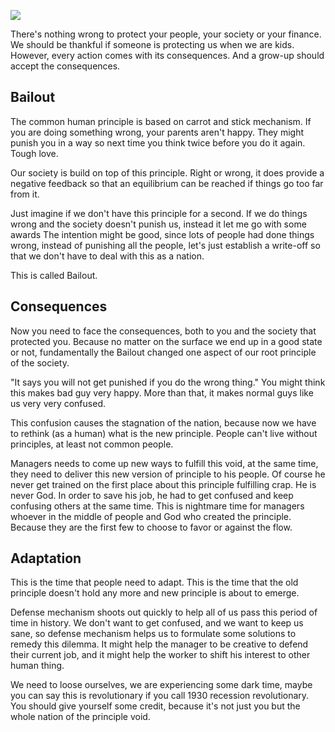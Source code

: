 ![](https://news.efinancialcareers.com/binaries/content/gallery/efinancial-careers/articles/2014/04/DeutscheBank.gif)

There's nothing wrong to protect your people, your society or your finance. We should be thankful if someone is protecting us when we are kids. However, every action comes with its consequences. And a grow-up should accept the consequences.

## Bailout

The common human principle is based on carrot and stick mechanism.  If you are doing something wrong, your parents aren't happy. They might punish you in a way so next time you think twice before you do it again. Tough love. 

Our society is build on top of this principle. Right or wrong, it does provide a negative feedback so that an equilibrium can be reached if things go too far from it. 

Just imagine if we don't have this principle for a second. If we do things wrong and the society doesn't punish us, instead it let me go with some awards The intention might be good, since lots of people had done things wrong, instead of punishing all the people, let's just establish a write-off so that we don't have to deal with this as a nation. 

This is called Bailout.

## Consequences

Now you need to face the consequences, both to you and the society that protected you. Because no matter on the surface we end up in a good state or not, fundamentally the Bailout changed one aspect of our root principle of the society. 

"It says you will not get punished if you do the wrong thing." You might think this makes bad guy very happy. More than that, it makes normal guys like us very very confused. 

This confusion causes the stagnation of the nation, because now we have to rethink (as a human) what is the new principle. People can't live without principles, at least not common people. 

Managers needs to come up new ways to fulfill this void, at the same time, they need to deliver this new version of principle to his people. Of course he never get trained on the first place about this principle fulfilling crap. He is never God. In order to save his job, he had to get confused and keep confusing others at the same time. This is nightmare time for managers whoever in the middle of people and God who created the principle. Because they are the first few to choose to favor or against the flow. 

## Adaptation

This is the time that people need to adapt. This is the time that the old principle doesn't hold any more and new principle is about to emerge. 

Defense mechanism shoots out quickly to help all of us pass this period of time in history. We don't want to get confused, and we want to keep us sane, so defense mechanism helps us to formulate some solutions to remedy this dilemma. It might help the manager to be creative to defend their current job, and it might help the worker to shift his interest to other human thing. 

We need to loose ourselves, we are experiencing some dark time, maybe you can say this is revolutionary if you call 1930 recession revolutionary. You should give yourself some credit, because it's not just you but the whole nation of the principle void. 